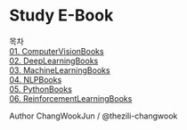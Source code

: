 # Study E-Book

목차  
[01. ComputerVisionBooks](https://github.com/thezili-changwook/StudyBook/tree/master/ComputerVisionBooks)   
[02. DeepLearningBooks](https://github.com/thezili-changwook/StudyBook/tree/master/DeepLearningBooks)   
[03. MachineLearningBooks](https://github.com/thezili-changwook/StudyBook/tree/master/MachineLearningBooks)   
[04. NLPBooks](https://github.com/thezili-changwook/StudyBook/tree/master/NLPBooks)   
[05. PythonBooks](https://github.com/thezili-changwook/StudyBook/tree/master/PythonBooks)   
[06. ReinforcementLearningBooks](https://github.com/thezili-changwook/StudyBook/tree/master/ReinforcementLearningBooks)   


Author
ChangWookJun / @thezili-changwook
